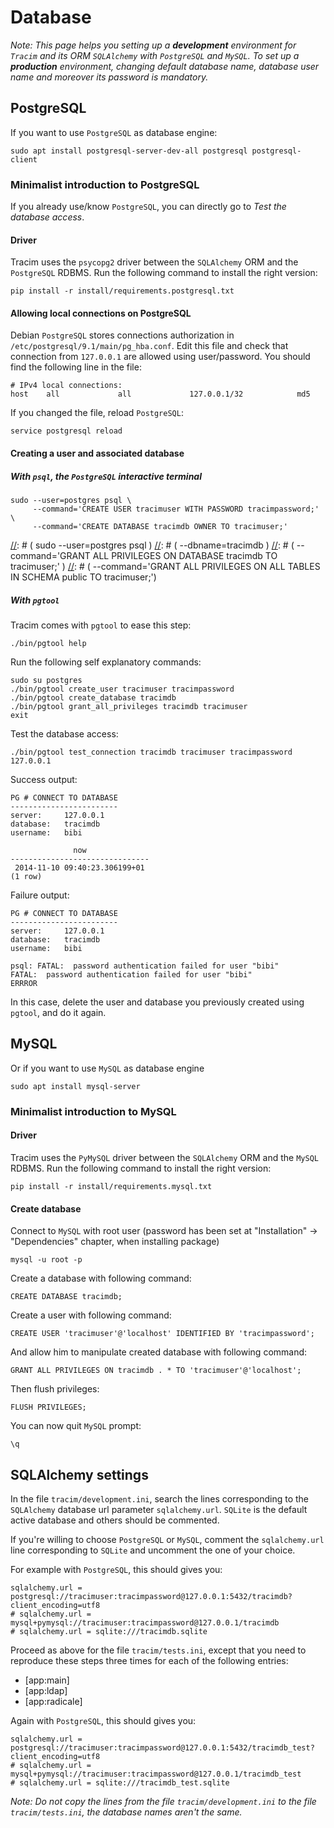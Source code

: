 
# Database #

*Note: This page helps you setting up a **development** environment for `Tracim` and its ORM `SQLAlchemy` with `PostgreSQL` and `MySQL`. To set up a **production** environment, changing default database name, database user name and moreover its password is mandatory.*

## PostgreSQL ##

If you want to use `PostgreSQL` as database engine:

    sudo apt install postgresql-server-dev-all postgresql postgresql-client

### Minimalist introduction to PostgreSQL ###

If you already use/know `PostgreSQL`, you can directly go to *Test the database access*.

#### Driver ####

Tracim uses the `psycopg2` driver between the `SQLAlchemy` ORM and the `PostgreSQL` RDBMS. Run the following command to install the right version:

    pip install -r install/requirements.postgresql.txt

#### Allowing local connections on PostgreSQL ####

Debian `PostgreSQL` stores connections authorization in `/etc/postgresql/9.1/main/pg_hba.conf`. Edit this file and check that connection from `127.0.0.1` are allowed using user/password. You should find the following line in the file:

    # IPv4 local connections:
    host    all             all             127.0.0.1/32            md5

If you changed the file, reload `PostgreSQL`:

    service postgresql reload

#### Creating a user and associated database ####

##### With `psql`, the `PostgreSQL` interactive terminal

    sudo --user=postgres psql \
         --command='CREATE USER tracimuser WITH PASSWORD tracimpassword;' \
         --command='CREATE DATABASE tracimdb OWNER TO tracimuser;'
[//]: # (The following lines should only be necessary to fix permissions on an existing database:)
[//]: # (    sudo --user=postgres psql \)
[//]: # (         --dbname=tracimdb \)
[//]: # (         --command='GRANT ALL PRIVILEGES ON DATABASE tracimdb TO tracimuser;' \)
[//]: # (         --command='GRANT ALL PRIVILEGES ON ALL TABLES IN SCHEMA public TO tracimuser;')

##### With `pgtool`

Tracim comes with `pgtool` to ease this step:

    ./bin/pgtool help

Run the following self explanatory commands:

    sudo su postgres
    ./bin/pgtool create_user tracimuser tracimpassword
    ./bin/pgtool create_database tracimdb
    ./bin/pgtool grant_all_privileges tracimdb tracimuser
    exit

Test the database access:

    ./bin/pgtool test_connection tracimdb tracimuser tracimpassword 127.0.0.1

Success output:

    PG # CONNECT TO DATABASE
    ------------------------
    server:     127.0.0.1
    database:   tracimdb
    username:   bibi

                  now
    -------------------------------
     2014-11-10 09:40:23.306199+01
    (1 row)

Failure output:

    PG # CONNECT TO DATABASE
    ------------------------
    server:     127.0.0.1
    database:   tracimdb
    username:   bibi

    psql: FATAL:  password authentication failed for user "bibi"
    FATAL:  password authentication failed for user "bibi"
    ERRROR

In this case, delete the user and database you previously created using `pgtool`, and do it again.

## MySQL ##

Or if you want to use `MySQL` as database engine

    sudo apt install mysql-server

### Minimalist introduction to MySQL ###

#### Driver ####

Tracim uses the `PyMySQL` driver between the `SQLAlchemy` ORM and the `MySQL` RDBMS. Run the following command to install the right version:

    pip install -r install/requirements.mysql.txt

#### Create database ####

Connect to `MySQL` with root user (password has been set at "Installation" -> "Dependencies" chapter, when installing package)

    mysql -u root -p

Create a database with following command:

    CREATE DATABASE tracimdb;

Create a user with following command:

    CREATE USER 'tracimuser'@'localhost' IDENTIFIED BY 'tracimpassword';

And allow him to manipulate created database with following command:

    GRANT ALL PRIVILEGES ON tracimdb . * TO 'tracimuser'@'localhost';

Then flush privileges:

    FLUSH PRIVILEGES;

You can now quit `MySQL` prompt:

    \q

## SQLAlchemy settings ##

In the file `tracim/development.ini`, search the lines corresponding to the `SQLAlchemy` database url parameter `sqlalchemy.url`. `SQLite` is the default active database and others should be commented.

If you're willing to choose `PostgreSQL` or `MySQL`, comment the `sqlalchemy.url` line corresponding to `SQLite` and uncomment the one of your choice.

For example with `PostgreSQL`, this should gives you:

    sqlalchemy.url = postgresql://tracimuser:tracimpassword@127.0.0.1:5432/tracimdb?client_encoding=utf8
    # sqlalchemy.url = mysql+pymysql://tracimuser:tracimpassword@127.0.0.1/tracimdb
    # sqlalchemy.url = sqlite:///tracimdb.sqlite

Proceed as above for the file `tracim/tests.ini`, except that you need to reproduce these steps three times for each of the following entries:

- [app:main]
- [app:ldap]
- [app:radicale]

Again with `PostgreSQL`, this should gives you:

    sqlalchemy.url = postgresql://tracimuser:tracimpassword@127.0.0.1:5432/tracimdb_test?client_encoding=utf8
    # sqlalchemy.url = mysql+pymysql://tracimuser:tracimpassword@127.0.0.1/tracimdb_test
    # sqlalchemy.url = sqlite:///tracimdb_test.sqlite

*Note: Do not copy the lines from the file `tracim/development.ini` to the file `tracim/tests.ini`, the database names aren't the same.*
